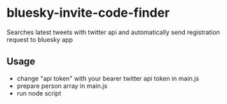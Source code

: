 # bluesky-invite-code-finder
Searches latest tweets with twitter api and automatically send registration request to bluesky app

## Usage
- change "api token" with your bearer twitter api token in main.js
- prepare person array in main.js
- run node script
